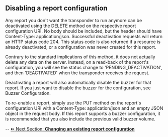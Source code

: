 <h2>Disabling a report configuration</h2>  
Any report you don't want the transponder to run anymore can be deactivated using the DELETE method on the respective report configuration URI. No body should be included, but the header should have Content-Type: application/json. Successful deactivation requests will return an HTTP status code 204. This status code is also returned if a resource is already deactivated, or a configuration was never created for this report.  

Contrary to the standard implications of this method, it does not actually delete any data on the server. Instead, on a read-back of the report's configuration, you will see the status change to 'PENDING_DEACTIVATION', and then 'DEACTIVATED' when the transponder receives the request.  

Deactivating a report will also automatically disable the buzzer for that report. If you just want to disable the buzzer for the configuration, see Buzzer Configuration.  

To re-enable a report, simply use the PUT method on the report's configuration URI with a Content-Type: application/json and an empty JSON object in the request body. If this report supports a buzzer configuration, it is recommended that you also include the previous valid buzzer volume.  

--
[:fast_forward: Next Section: **Changing an existing report configuration**](/changingExistingConfig.md)
